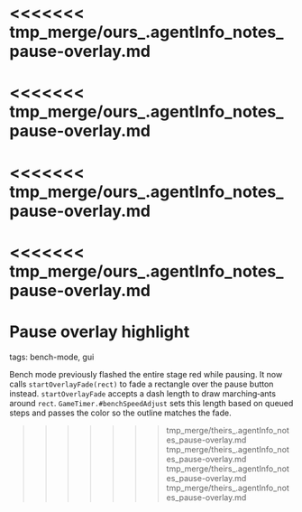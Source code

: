 <<<<<<< tmp_merge/ours_.agentInfo_notes_pause-overlay.md
=======
<<<<<<< tmp_merge/ours_.agentInfo_notes_pause-overlay.md
=======
<<<<<<< tmp_merge/ours_.agentInfo_notes_pause-overlay.md
=======
<<<<<<< tmp_merge/ours_.agentInfo_notes_pause-overlay.md
=======
# Pause overlay highlight

tags: bench-mode, gui

Bench mode previously flashed the entire stage red while pausing. It now calls `startOverlayFade(rect)` to fade a rectangle over the pause button instead.
`startOverlayFade` accepts a dash length to draw marching‑ants around `rect`.
`GameTimer.#benchSpeedAdjust` sets this length based on queued steps and passes
the color so the outline matches the fade.
>>>>>>> tmp_merge/theirs_.agentInfo_notes_pause-overlay.md
>>>>>>> tmp_merge/theirs_.agentInfo_notes_pause-overlay.md
>>>>>>> tmp_merge/theirs_.agentInfo_notes_pause-overlay.md
>>>>>>> tmp_merge/theirs_.agentInfo_notes_pause-overlay.md
